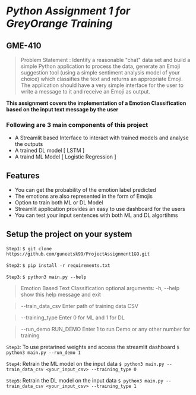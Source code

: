 # _Python Assignment 1 for GreyOrange Training_
## GME-410
> Problem Statement : Identify a reasonable "chat" data set and build a simple Python application to process the data, generate an Emoji suggestion tool (using a simple sentiment analysis model of your choice) which classifies the text and returns an appropriate Emoji.  The application should have a very simple interface for the user to write a message to it and receive an Emoji as output. 


**This assignment covers the implementation of a Emotion Classification based on the input text message by the user**



### Following are 3 main components of this project
- A Streamlit based Interface to interact with trained models and analyse the outputs
- A trained DL model [ LSTM ] 
- A traind ML Model [ Logistic Regression ]

## Features

- You can get the probability of the emotion label predicted
- The emotions are also represented in the form of Emojis
- Option to train both ML or DL Model
- Streamlit application provides an easy to use dashboard for the users
- You can test your input sentences with both ML and DL algortihms

## Setup the project on your system
`Step1`:  ```$ git clone https://github.com/guneetsk99/ProjectAssignment1GO.git```

`Step2`:  ```$ pip install -r requirements.txt```

`Step3`: `$ python3 main.py --help `
>Emotion Based Text Classification
>optional arguments:
>  -h, --help            show this help message and exit
  
 > --train_data_csv 
                        Enter path of training data CSV
                        
 > --training_type 
                        Enter 0 for ML and 1 for DL
                        
  >--run_demo RUN_DEMO   Enter 1 to run Demo or any other number for training
  
  
`Step3`: To use pretarined weights and access the streamlit dashboard
`$ python3 main.py --run_demo 1`

`Step4`: Retrain the ML model on the input data
`$ python3 main.py --train_data_csv <your_input_csv> --training_type 0`

`Step5`: Retrain the DL model on the input data
`$ python3 main.py --train_data_csv <your_input_csv> --training_type 1`

